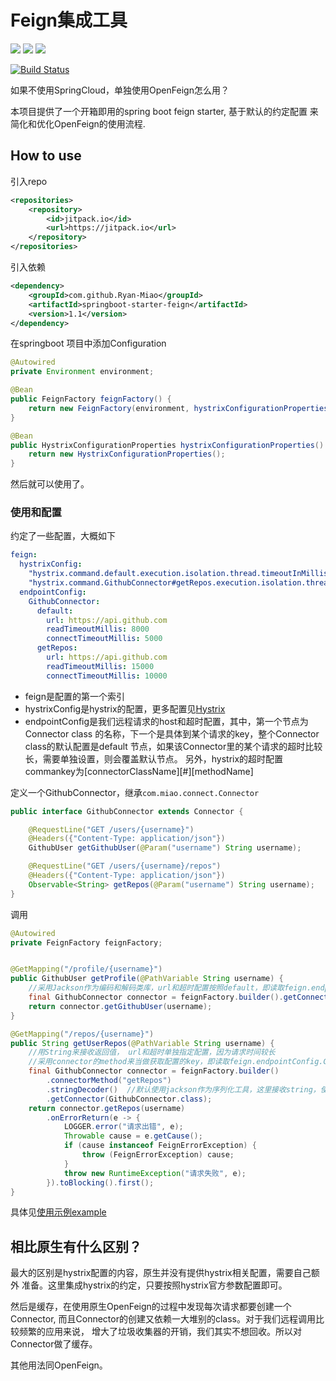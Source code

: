 Feign集成工具
====

![](https://img.shields.io/badge/Java-1.8-orange.svg)
[![](https://img.shields.io/badge/OpenFeign-9.7.0-green.svg)](https://github.com/OpenFeign/feign/tree/master/hystrix)
![](https://img.shields.io/badge/Springboot-1.5+-green.svg)

[![Build Status](https://travis-ci.org/Ryan-Miao/springboot-starter-feign.svg?branch=master)](https://travis-ci.org/Ryan-Miao/springboot-starter-feign)


如果不使用SpringCloud，单独使用OpenFeign怎么用？

本项目提供了一个开箱即用的spring boot feign starter, 基于默认的约定配置
来简化和优化OpenFeign的使用流程.



## How to use

引入repo

```xml
<repositories>
    <repository>
        <id>jitpack.io</id>
        <url>https://jitpack.io</url>
    </repository>
</repositories>
```


引入依赖
```xml
<dependency>
    <groupId>com.github.Ryan-Miao</groupId>
    <artifactId>springboot-starter-feign</artifactId>
    <version>1.1</version>
</dependency>
```


在springboot 项目中添加Configuration

```java
@Autowired
private Environment environment;

@Bean
public FeignFactory feignFactory() {
    return new FeignFactory(environment, hystrixConfigurationProperties());
}

@Bean
public HystrixConfigurationProperties hystrixConfigurationProperties() {
    return new HystrixConfigurationProperties();
}
```


然后就可以使用了。



### 使用和配置
约定了一些配置，大概如下

```yml
feign:
  hystrixConfig:
    "hystrix.command.default.execution.isolation.thread.timeoutInMilliseconds": 8000
    "hystrix.command.GithubConnector#getRepos.execution.isolation.thread.timeoutInMilliseconds": 15000
  endpointConfig:
    GithubConnector:
      default:
        url: https://api.github.com
        readTimeoutMillis: 8000
        connectTimeoutMillis: 5000
      getRepos:
        url: https://api.github.com
        readTimeoutMillis: 15000
        connectTimeoutMillis: 10000
```

- feign是配置的第一个索引
- hystrixConfig是hystrix的配置，更多配置见[Hystrix](https://github.com/Netflix/Hystrix/)
- endpointConfig是我们远程请求的host和超时配置，其中，第一个节点为Connector class
的名称，下一个是具体到某个请求的key，整个Connector class的默认配置是default
节点，如果该Connector里的某个请求的超时比较长，需要单独设置，则会覆盖默认节点。
另外，hystrix的超时配置commankey为[connectorClassName][#][methodName]



定义一个GithubConnector，继承`com.miao.connect.Connector`

```java
public interface GithubConnector extends Connector {

    @RequestLine("GET /users/{username}")
    @Headers({"Content-Type: application/json"})
    GithubUser getGithubUser(@Param("username") String username);

    @RequestLine("GET /users/{username}/repos")
    @Headers({"Content-Type: application/json"})
    Observable<String> getRepos(@Param("username") String username);
}
```


调用

```java
@Autowired
private FeignFactory feignFactory;


@GetMapping("/profile/{username}")
public GithubUser getProfile(@PathVariable String username) {
    //采用Jackson作为编码和解码类库，url和超时配置按照default，即读取feign.endpointConfig.GithubConnector.default
    final GithubConnector connector = feignFactory.builder().getConnector(GithubConnector.class);
    return connector.getGithubUser(username);
}

@GetMapping("/repos/{username}")
public String getUserRepos(@PathVariable String username) {
    //用String来接收返回值， url和超时单独指定配置，因为请求时间较长
    //采用connector的method来当做获取配置的key，即读取feign.endpointConfig.GithubConnector.getRepos
    final GithubConnector connector = feignFactory.builder()
        .connectorMethod("getRepos")
        .stringDecoder()  //默认使用jackson作为序列化工具，这里接收string，使用StringDecoder
        .getConnector(GithubConnector.class);
    return connector.getRepos(username)
        .onErrorReturn(e -> {
            LOGGER.error("请求出错", e);
            Throwable cause = e.getCause();
            if (cause instanceof FeignErrorException) {
                throw (FeignErrorException) cause;
            }
            throw new RuntimeException("请求失败", e);
        }).toBlocking().first();
}
```

具体见[使用示例example](example)



## 相比原生有什么区别？

最大的区别是hystrix配置的内容，原生并没有提供hystrix相关配置，需要自己额外
准备。这里集成hystrix的约定，只要按照hystrix官方参数配置即可。

然后是缓存，在使用原生OpenFeign的过程中发现每次请求都要创建一个Connector,
而且Connector的创建又依赖一大堆别的class。对于我们远程调用比较频繁的应用来说，
增大了垃圾收集器的开销，我们其实不想回收。所以对Connector做了缓存。

其他用法同OpenFeign。
